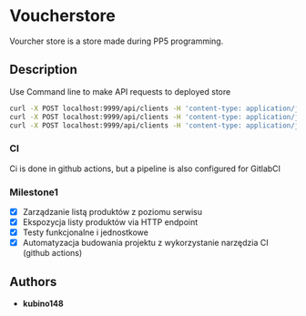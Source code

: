 # Voucherstore

Vourcher store is a store made during PP5 programming.

## Description

Use Command line to make API requests to deployed store 

```bash
curl -X POST localhost:9999/api/clients -H 'content-type: application/json' -d '{"firstname": "Kuba", "lastname": "Zalucki", "address": {"street": "mickiewicza"}}'
curl -X POST localhost:9999/api/clients -H 'content-type: application/json' -d '{"firstname": "Kuba", "lastname": "Zalucki", "address": {"street": "mickiewicza"}}'
curl -X POST localhost:9999/api/clients -H 'content-type: application/json' -d '{"firstname": "Kuba", "lastname": "Zalucki", "address": {"street": "mickiewicza"}}'

```
 
 ### CI

 Ci is done in github actions, but a pipeline is also configured for GitlabCI


### **Milestone1**

- [x] Zarządzanie listą produktów z poziomu serwisu
- [x] Ekspozycja listy produktów via HTTP endpoint
- [x] Testy funkcjonalne i jednostkowe
- [x] Automatyzacja budowania projektu z wykorzystanie narzędzia CI (github actions)

## Authors

* **kubino148** 
